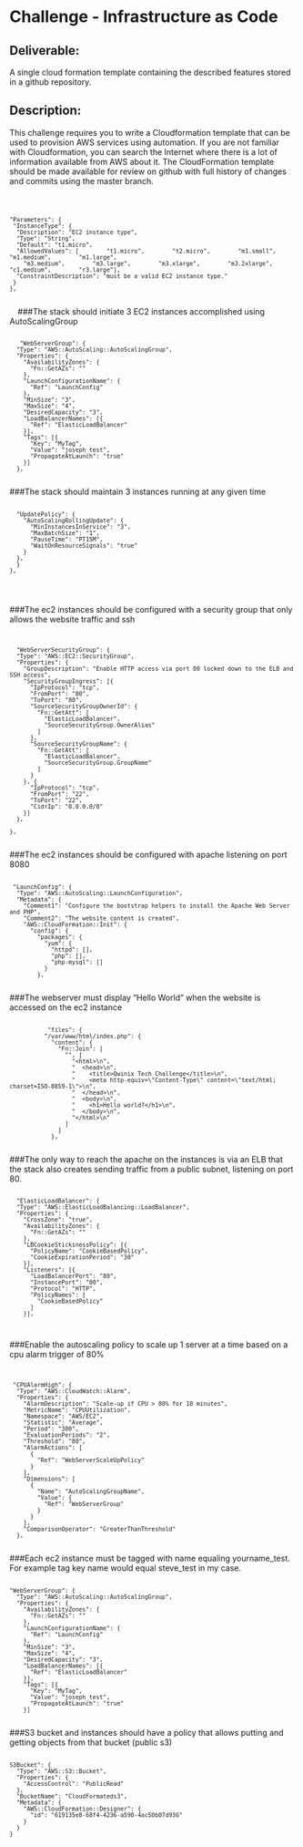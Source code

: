<h1>Challenge - Infrastructure as Code</h1>

<h2>Deliverable:</h2>
A single cloud formation template containing the described features stored in a github repository.  

<h2>Description:</h2>
<p>This challenge requires you to write a Cloudformation template that can be used to provision AWS services using automation. If you are not familiar with Cloudformation, you can search the Internet where there is a lot of information available from AWS about it. The CloudFormation template should be made available for review on github with full history of changes and commits using the master branch.</p>

<code>

    "Parameters": {
     "InstanceType": {
      "Description": "EC2 instance type",
      "Type": "String",
      "Default": "t1.micro",
      "AllowedValues": [        "t1.micro",        "t2.micro",        "m1.small",        "m1.medium",        "m1.large",
        "m3.medium",        "m3.large",        "m3.xlarge",        "m3.2xlarge",        "c1.medium",        "r3.large"],
      "ConstraintDescription": "must be a valid EC2 instance type."
     }
    },
  </code>
###The stack should initiate 3 EC2 instances accomplished using AutoScalingGroup
<code>

       "WebServerGroup": {
      "Type": "AWS::AutoScaling::AutoScalingGroup",
      "Properties": {
        "AvailabilityZones": {
          "Fn::GetAZs": ""
        },
        "LaunchConfigurationName": {
          "Ref": "LaunchConfig"
        },
        "MinSize": "3",
        "MaxSize": "4",
        "DesiredCapacity": "3",
        "LoadBalancerNames": [{
          "Ref": "ElasticLoadBalancer"
        }],
        "Tags": [{
          "Key": "MyTag",
          "Value": "joseph_test",
          "PropagateAtLaunch": "true"
        }]
      },
</code>
###The stack should maintain 3 instances running at any given time 
<code>

      "UpdatePolicy": {
        "AutoScalingRollingUpdate": {
          "MinInstancesInService": "3",
          "MaxBatchSize": "1",
          "PauseTime": "PT15M",
          "WaitOnResourceSignals": "true"
        }
      },
      }
    },
  </code>

###The ec2 instances should be configured with a security group that only allows the website traffic and ssh 
<code>

      "WebServerSecurityGroup": {
      "Type": "AWS::EC2::SecurityGroup",
      "Properties": {
        "GroupDescription": "Enable HTTP access via port 80 locked down to the ELB and SSH access",
        "SecurityGroupIngress": [{
          "IpProtocol": "tcp",
          "FromPort": "80",
          "ToPort": "80",
          "SourceSecurityGroupOwnerId": {
            "Fn::GetAtt": [
              "ElasticLoadBalancer",
              "SourceSecurityGroup.OwnerAlias"
            ]
          },
          "SourceSecurityGroupName": {
            "Fn::GetAtt": [
              "ElasticLoadBalancer",
              "SourceSecurityGroup.GroupName"
            ]
          }
        }, {
          "IpProtocol": "tcp",
          "FromPort": "22",
          "ToPort": "22",
          "CidrIp": "0.0.0.0/0"
        }]
      },
 
    },
</code>
###The ec2 instances should be configured with apache listening on port 8080 
<code>

     "LaunchConfig": {
      "Type": "AWS::AutoScaling::LaunchConfiguration",
      "Metadata": {
        "Comment1": "Configure the bootstrap helpers to install the Apache Web Server and PHP",
        "Comment2": "The website content is created",
        "AWS::CloudFormation::Init": {
          "config": {
            "packages": {
              "yum": {
                "httpd": [],
                "php": [],
                "php-mysql": []
              }
            },
</code>
###The webserver must display “Hello World” when the website is accessed on the ec2 instance 
<code>

               "files": {
              "/var/www/html/index.php": {
                "content": {
                  "Fn::Join": [
                    "", [
                      "<html>\n",
                      "  <head>\n",
                      "    <title>Qwinix Tech Challenge</title>\n",
                      "    <meta http-equiv=\"Content-Type\" content=\"text/html; charset=ISO-8859-1\">\n",
                      "  </head>\n",
                      "  <body>\n",
                      "    <h1>Hello world?</h1>\n",
                      "  </body>\n",
                      "</html>\n"
                    ]
                  ]
                },
</code>
###The only way to reach the apache on the instances is via an ELB that the stack also creates sending traffic from a public subnet, listening on port 80. 
<code>

      "ElasticLoadBalancer": {
      "Type": "AWS::ElasticLoadBalancing::LoadBalancer",
      "Properties": {
        "CrossZone": "true",
        "AvailabilityZones": {
          "Fn::GetAZs": ""
        },
        "LBCookieStickinessPolicy": [{
          "PolicyName": "CookieBasedPolicy",
          "CookieExpirationPeriod": "30"
        }],
        "Listeners": [{
          "LoadBalancerPort": "80",
          "InstancePort": "80",
          "Protocol": "HTTP",
          "PolicyNames": [
            "CookieBasedPolicy"
          ]
        }],
</code>

###Enable the autoscaling policy to scale up 1 server at a time based on a cpu alarm trigger of 80%
<code>

     "CPUAlarmHigh": {
      "Type": "AWS::CloudWatch::Alarm",
      "Properties": {
        "AlarmDescription": "Scale-up if CPU > 80% for 10 minutes",
        "MetricName": "CPUUtilization",
        "Namespace": "AWS/EC2",
        "Statistic": "Average",
        "Period": "300",
        "EvaluationPeriods": "2",
        "Threshold": "80",
        "AlarmActions": [
          {
            "Ref": "WebServerScaleUpPolicy"
          }
        ],
        "Dimensions": [
          {
            "Name": "AutoScalingGroupName",
            "Value": {
              "Ref": "WebServerGroup"
            }
          }
        ],
        "ComparisonOperator": "GreaterThanThreshold"
      },
</code>
###Each ec2 instance must be tagged with name equaling yourname_test. For example tag key name would equal steve_test in my case. 
<code>

    "WebServerGroup": {
      "Type": "AWS::AutoScaling::AutoScalingGroup",
      "Properties": {
        "AvailabilityZones": {
          "Fn::GetAZs": ""
        },
        "LaunchConfigurationName": {
          "Ref": "LaunchConfig"
        },
        "MinSize": "3",
        "MaxSize": "4",
        "DesiredCapacity": "3",
        "LoadBalancerNames": [{
          "Ref": "ElasticLoadBalancer"
        }],
        "Tags": [{
          "Key": "MyTag",
          "Value": "joseph_test",
          "PropagateAtLaunch": "true"
        }]
</code>
###S3 bucket and instances should have a policy that allows putting and getting objects from that bucket (public s3)
<code>

    S3Bucket": {
      "Type": "AWS::S3::Bucket",
      "Properties": {
        "AccessControl": "PublicRead"
      },
      "BucketName": "CloudFormateds3",
      "Metadata": {
        "AWS::CloudFormation::Designer": {
          "id": "619135e8-68f4-4236-a590-4ac50b07d936"
        }
      }
    }
</code>
